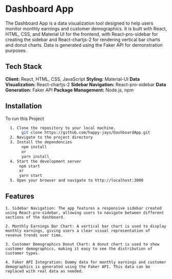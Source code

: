 # Dashboard App
  The Dashboard App is a data visualization tool designed to help users monitor monthly earnings and customer demographics. It is built with React, HTML, CSS, and Material UI for the frontend, with React-pro-sidebar for creating the sidebar and React-chartjs-2 for rendering vertical bar charts and donut charts. Data is generated using the Faker API for demonstration purposes.

## Tech Stack

**Client:** React, HTML, CSS, JavaScript
**Styling:** Material-UI
**Data Visualization:** React-chartjs-2
**Sidebar Navigation:** React-pro-sidebar
**Data Generation:** Faker API
**Package Management:** Node.js, npm

## Installation

To run this Project

```bash
  1. Clone the repository to your local machine.
       git clone https://github.com/happy-jays/DashboardApp.git
  2. Navigate to the project directory
  3. Install the dependencies
       npm install
       or
       yarn install
  4. Start the development server
      npm start
      or
      yarn start
  5. Open your browser and navigate to http://localhost:3000
```
## Features
    1. Sidebar Navigation: The app features a responsive sidebar created using React-pro-sidebar, allowing users to navigate between different sections of the dashboard.
    
    2. Monthly Earnings Bar Chart: A vertical bar chart is used to display monthly earnings, giving users a clear visual representation of revenue trends over time.

    3. Customer Demographics Donut Chart: A donut chart is used to show customer demographics, making it easy to see the distribution of customer types.

    4. Faker API Integration: Dummy data for monthly earnings and customer demographics is generated using the Faker API. This data can be replaced with real data as needed.

    

